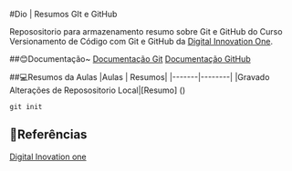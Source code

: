 #Dio | Resumos GIt e GitHub

Reposositorio para armazenamento resumo sobre Git e GitHub do Curso Versionamento de Código com Git e GitHub da [Digital Innovation One](https://www.dio.me/).


##😊Documentação~
[Documentação Git](https://git-scm.com/doc)
[Documentação GitHub](https://docs.github.com)

##💻Resumos da Aulas 
|Aulas | Resumos|
|-------|--------|
|Gravado Alterações de Reposositorio Local|[Resumo]
()
```
git init
```
## 🔎Referências
[Digital Inovation one]() 
